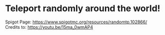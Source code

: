 # Teleport randomly around the world!

Spigot Page: https://www.spigotmc.org/resources/randomtp.102866/
Credits to: https://youtu.be/15ma_0wmAP4

